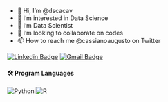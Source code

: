 - 👋 Hi, I’m @dscacav
- 👀 I’m interested in Data Science
- 🌱 I’m Data Scientist
- 💞️ I’m looking to collaborate on codes
- 📫 How to reach me @cassianoaugusto on Twitter

[![Linkedin Badge](https://img.shields.io/badge/-LinkedIn-blue?style=flat-square&logo=Linkedin&logoColor=white&link=https://www.linkedin.com/in/cassianocavalcanti//)](https://www.linkedin.com/in/cassianocavalcanti/)
[![Gmail Badge](https://img.shields.io/badge/-Gmail-red?style=flat-square&logo=Gmail&logoColor=white&link=mailto:cassiano.cavalcanti@gmail.com)](mailto:cassiano.cavalcanti@gmail.com)

#### 🛠  Program Languages
![Python](https://img.shields.io/badge/-Python-black?style=flat-square&logo=Python)
![R](https://img.shields.io/badge/-R-black?style=flat-square&logo=R)



<!---
Quando eu for adicionar um repositório meu principal
<b> ⚡ Main Portfolio</b>:

<a href="https://github.com/karinnecristina/Data_Science">
  <img height="120em" src="https://github-readme-stats.vercel.app/api/pin/?username=karinnecristina&repo=Data_Science&theme=dark" />
</a>
	


dscacav/dscacav is a ✨ special ✨ repository because its `README.md` (this file) appears on your GitHub profile.
You can click the Preview link to take a look at your changes.
--->
